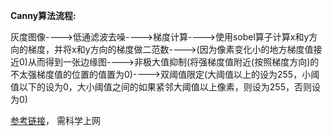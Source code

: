 **Canny算法流程:**

灰度图像---->低通滤波去噪---->梯度计算---->使用sobel算子计算x和y方向的梯度，并将x和y方向的梯度做二范数---->(因为像素变化小的地方梯度值接近0)从而得到一张边缘图---->非极大值抑制(将强梯度值附近(按照梯度方向)的不太强梯度值的位置的值置为0)---->双阈值限定(大阈值以上的设为255，小阈值以下的设为0，大小阈值之间的如果紧邻大阈值以上像素，则设为255，否则设为0)

[参考链接](https://medium.com/@rohit-krishna/coding-canny-edge-detection-algorithm-from-scratch-in-python-232e1fdceac7)， 需科学上网